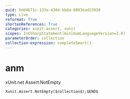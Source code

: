 ```yaml
---
guid: bdd4671c-133a-438d-bbda-8893ead23930
type: Live
reformat: True
shortenReferences: True
categories: xunit-assert, xunit
scopes: InCSharpStatement(minimumLanguageVersion=2.0)
parameterOrder: collection
collection-expression: completeSmart()
---
```


# anm

xUnit.net Assert.NotEmpty

```
Xunit.Assert.NotEmpty($collection$);$END$
```

